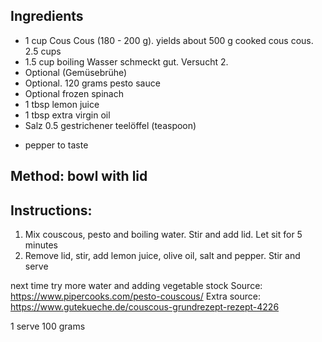 ## Ingredients


- 1 cup Cous Cous (180 - 200 g). yields about 500 g cooked cous cous. 2.5 cups
- 1.5 cup boiling Wasser schmeckt gut. Versucht 2.
- Optional (Gemüsebrühe)
- Optional. 120 grams pesto sauce
- Optional frozen spinach
- 1 tbsp lemon juice
- 1 tbsp extra virgin oil
- Salz 0.5 gestrichener teelöffel (teaspoon)
+ pepper to taste

## Method: bowl with lid
## Instructions:
1.  Mix couscous, pesto and boiling water. Stir and add lid. Let sit for 5 minutes
2. Remove lid, stir, add lemon juice, olive oil, salt and pepper. Stir and serve


next time try more water and adding vegetable stock
Source: https://www.pipercooks.com/pesto-couscous/
Extra source: https://www.gutekueche.de/couscous-grundrezept-rezept-4226

1 serve 100 grams 
